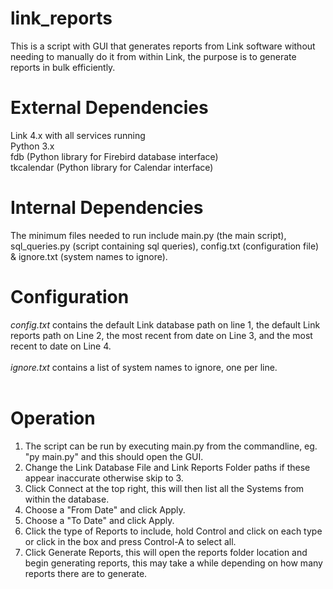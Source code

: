 # link_reports

This is a script with GUI that generates reports from Link software without needing to manually do it from within Link, the purpose is to generate reports in bulk efficiently.

# External Dependencies

Link 4.x with all services running<br /> 
Python 3.x <br /> 
fdb (Python library for Firebird database interface)<br /> 
tkcalendar (Python library for Calendar interface)<br /> 

# Internal Dependencies

The minimum files needed to run include main.py (the main script), sql_queries.py (script containing sql queries), config.txt (configuration file) & ignore.txt (system names to ignore).

# Configuration

<i>config.txt</i> contains the default Link database path on line 1, the default Link reports path on Line 2, the most recent from date on Line 3, and the most recent to date on Line 4.<br /><br />
<i>ignore.txt</i> contains a list of system names to ignore, one per line.<br /><br />

# Operation

1. The script can be run by executing main.py from the commandline, eg. "py main.py" and this should open the GUI.<br />
2. Change the Link Database File and Link Reports Folder paths if these appear inaccurate otherwise skip to 3.<br />
3. Click Connect at the top right, this will then list all the Systems from within the database.<br />
4. Choose a "From Date" and click Apply.<br />
5. Choose a "To Date" and click Apply. <br />
6. Click the type of Reports to include, hold Control and click on each type or click in the box and press Control-A to select all.<br />
7. Click Generate Reports, this will open the reports folder location and begin generating reports, this may take a while depending on how many reports there are to generate.<br />
